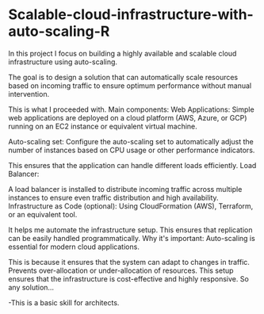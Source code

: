 # Scalable-cloud-infrastructure-with-auto-scaling-R
In this project I focus on building a highly available and scalable cloud infrastructure using auto-scaling.

The goal is to design a solution that can automatically scale resources based on incoming traffic to ensure optimum performance without manual intervention. 

This is what I proceeded with. Main components: Web Applications: Simple web applications are deployed on a cloud platform (AWS, Azure, or GCP) running on an EC2 instance or equivalent virtual machine. 

Auto-scaling set: Configure the auto-scaling set to automatically adjust the number of instances based on CPU usage or other performance indicators. 

This ensures that the application can handle different loads efficiently. Load Balancer:

A load balancer is installed to distribute incoming traffic across multiple instances to ensure even traffic distribution and high availability. Infrastructure as Code (optional): Using CloudFormation (AWS), Terraform, or an equivalent tool. 

It helps me automate the infrastructure setup. This ensures that replication can be easily handled programmatically. Why it's important: Auto-scaling is essential for modern cloud applications. 

This is because it ensures that the system can adapt to changes in traffic. Prevents over-allocation or under-allocation of resources. This setup ensures that the infrastructure is cost-effective and highly responsive. So any solution… 

-This is a basic skill for architects.
